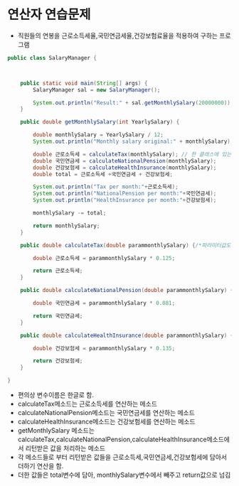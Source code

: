 # 연산자 연습문제
- 직원들의 연봉을 근로소득세율,국민연금세율,건강보험료율을 적용하여 구하는 프로그램

```java
public class SalaryManager {



	public static void main(String[] args) {
		SalaryManager sal = new SalaryManager();

		System.out.println("Result:" + sal.getMonthlySalary(20000000));
	}

	public double getMonthlySalary(int YearlySalary) {

		double monthlySalary = YearlySalary / 12;
		System.out.println("Monthly salary original:" + monthlySalary);

		double 근로소득세 = calculateTax(monthlySalary); // 한 클래스에 있는 method는 자유롭게 사용가능하다.
		double 국민연금세 = calculateNationalPension(monthlySalary);
		double 건강보험세 = calculateHealthInsurance(monthlySalary);
		double total = 근로소득세 +국민연금세 + 건강보험세;

		System.out.println("Tax per month:"+근로소득세);
		System.out.println("NationalPension per month:"+국민연금세);
		System.out.println("HealthInsurance per month:"+건강보험세);

		monthlySalary -= total;

		return monthlySalary;
	}

	public double calculateTax(double parammonthlySalary) {/*파라미터값도 변수. 적재적소에 파라미터변수값을 사용*/

		double 근로소득세 = parammonthlySalary * 0.125;

		return 근로소득세;
	}

	public double calculateNationalPension(double parammonthlySalary) {

		double 국민연금세 = parammonthlySalary * 0.081;

		return 국민연금세;
	}

	public double calculateHealthInsurance(double parammonthlySalary) {

		double 건강보험세 = parammonthlySalary * 0.135;

		return 건강보험세;
	}

}
```
- 편의상 변수이름은 한글로 함.
- calculateTax메소드는 근로소득세를 연산하는 메소드
- calculateNationalPension메소드는 국민연금세를 연산하는 메소드
- calculateHealthInsurance메소드는 건강보험세를 연산하는 메소드
- getMonthlySalary 메소드는 calculateTax,calculateNationalPension,calculateHealthInsurance메소드에서
리턴받은 값을 처리하는 메소드
- 각 메소드들로 부터 리턴받은 값들을 근로소득세,국민연금세,건강보험세에 담아서 더하기 연산을 함.
- 더한 값들은 total변수에 담아, monthlySalary변수에서 빼주고
return값으로 넘김
